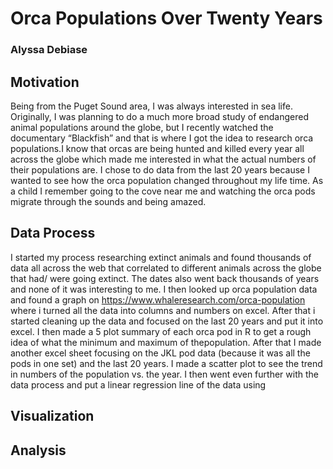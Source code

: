 # Orca Populations Over Twenty Years
### Alyssa Debiase

## Motivation
Being from the Puget Sound area, I was always interested in sea life. Originally, I was planning to do a much more broad study of endangered animal populations around the globe, but I recently watched the documentary “Blackfish” and that is where I got the idea to research orca populations.I know that orcas are being hunted and killed every year all across the globe which made me interested in what the actual numbers of their populations are. I chose to do data from the last 20 years because I wanted to see how the orca population changed throughout my life time. As a child I remember going to the cove near me and watching the orca pods migrate through the sounds and being amazed.

## Data Process
I started my process researching extinct animals and found thousands of data all across the web that correlated to different animals across the globe that had/ were going extinct. The dates also went back thousands of years and none of it was interesting to me. I then looked up orca population data and found a graph on https://www.whaleresearch.com/orca-population where i turned all the data into columns and numbers on excel. After that i started cleaning up the data and focused on the last 20 years and put it into excel. I then made a  5 plot summary of each orca pod in R to get a rough idea of what the minimum and maximum of thepopulation. After that I made another excel sheet focusing on the JKL pod data (because it was all the pods in one set) and the last 20 years. I made a scatter plot to see the trend in numbers of the population vs. the year. I then went even further with the data process and put a linear regression line of the data using
## Visualization

## Analysis
